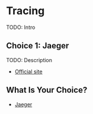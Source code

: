 # Tracing

TODO: Intro

## Choice 1: Jaeger

TODO: Description

* [Official site](https://opentelemetry.io)

## What Is Your Choice?

* [Jaeger](jaeger.md)
